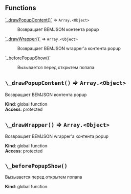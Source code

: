 ## Functions

<dl>
<dt><a href="#_drawPopupContent">`_drawPopupContent()`</a> ⇒ <code>Array.&lt;Object&gt;</code></dt>
<dd><p>Возвращает BEMJSON контента popup</p>
</dd>
<dt><a href="#_drawWrapper">`_drawWrapper()`</a> ⇒ <code>Array.&lt;Object&gt;</code></dt>
<dd><p>Возвращает BEMJSON wrapper&#39;a контента popup</p>
</dd>
<dt><a href="#_beforePopupShow">`_beforePopupShow()`</a></dt>
<dd><p>Вызывается перед открытем попапа</p>
</dd>
</dl>

<a name="_drawPopupContent"></a>

## `\_drawPopupContent()` ⇒ <code>Array.&lt;Object&gt;</code>
Возвращает BEMJSON контента popup

**Kind**: global function  
**Access**: protected  
<a name="_drawWrapper"></a>

## `\_drawWrapper()` ⇒ <code>Array.&lt;Object&gt;</code>
Возвращает BEMJSON wrapper'a контента popup

**Kind**: global function  
**Access**: protected  
<a name="_beforePopupShow"></a>

## `\_beforePopupShow()`
Вызывается перед открытем попапа

**Kind**: global function  
